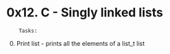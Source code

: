 # 0x12. C - Singly linked lists

		Tasks:

0. Print list - prints all the elements of a list_t list
